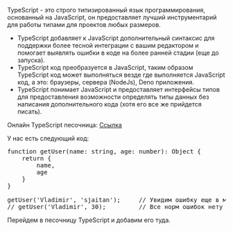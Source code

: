 TypeScript - это строго типизированный язык программирования, основанный на JavaScript,
он предоставляет лучший инструментарий для работы типами для проектов любых размеров.

- TypeScript добавляет к JavaScript дополнительный синтаксис для поддержки более 
тесной интеграции с вашим редактором и помогает выявлять ошибки в коде на более ранней
стадии (еще до запуска).
- TypeScript код преобразуется в JavaScript, таким образом TypeScript код может выполняться
везде где выполняется JavaScript код, а это: браузеры, сервера (NodeJs), Deno приложения.
- TypeScript понимает JavaScript и предоставляет интерфейсы типов для предоставления возможности 
определять типы данных без написания дополнительного кода (хотя его все же прийдется писать).


Онлайн TypeScript песочница: <a href="https://www.typescriptlang.org/play?#code/MYGwhgzhAECyCeBhcVoG8CwAoAkAAQVgFMAXACwHsATAESOAoCcwSnscBbeY86gCgCU6dgF9sYrNgBmAVwB2wEgEsKcuN1KVa9JiyZ8SYRgHNSALmgB5AEYAreiQA00AA6MKLooxLwA0kXgLCBJGJTljZyoiCGBQl1ZGCwAVeE8qAAV3T294Ohi4hIAeMDl4AD4BZNSiDKyvHzzYpXimYtKy4VwGOQgKECIAOhAKYwMjUxIBAG52bt7+oZG+Nw96vwDp2dV5weHRqPzmhM3cRlIZRjUDppbGGawRIA" target="_blank">Ссылка</a>


У нас есть следующий код:

<pre>
function getUser(name: string, age: number): Object {
	return {
		name,
		age
	}
}

getUser('Vladimir', 'sjaitan');     // Увидим ошибку еще в момент написания кода 
// getUser('Vladimir', 30);         // Все норм ошибок нету
</pre>

Перейдем в песочницу TypeScript и добавим его туда.